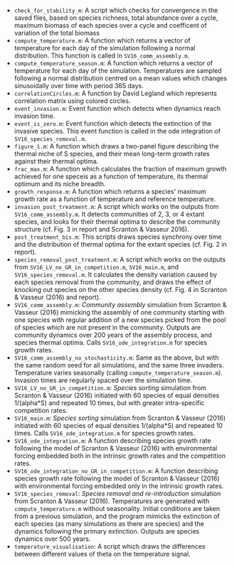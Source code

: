 * `check_for_stability_m`: A script which checks for convergence in the saved files, based on species richness, total abundance over a cycle, maximum biomass of each species over a cycle and coefficent of variation of the total biomass
* `compute_temperature.m`: A function which returns a vector of temperature for each day of the simulation following a normal distribution. This function is called in `SV16_comm_assembly.m`.
* `compute_temperature_season.m`: A function which returns a vector of temperature for each day of the simulation. Temperatures are sampled following a normal distribution centred on a mean values which changes sinusoidally over time with period 365 days.
* `correlationCircles.m`: A function by David Legland which represents correlation matrix using colored circles.
* `event_invasion.m`: Event function which detects when dynamics reach invasion time.
* `event_is_zero.m`: Event function which detects the extinction of the invasive species. This event function is called in the ode integration of `SV16_species_removal.m`.
* `figure_1.m`: A function which draws a two-panel figure describing the thermal niche of S species, and their mean long-term growth rates against their thermal optima.
* `frac_max.m`: A function which calculates the fraction of maximum growth achieved for one speceis as a function of temperature, its thermal optimum and its niche breadth.
* `growth_response.m`: A function which returns a species' maximum growth rate as a function of temperature and reference temperature.
* `invasion_post_treatment.m`: A script which works on the outputs from `SV16_comm_assembly.m`. It detects communities of 2, 3, or 4 extant species, and looks for their thermal optima to describe the community structure (cf. Fig. 3 in report and Scranton & Vasseur 2016).
* `post_treatment_bis.m`: This scripts draws species synchrony over time and the distribution of thermal optima for the extant species (cf. Fig. 2 in report).
* `species_removal_post_treatment.m`: A script which works on the outputs from `SV16_LV_no_GR_in_competition.m`, `SV16_main.m`, and `SV16_species_removal.m`. It calculates the density variation caused by each species removal from the community, and draws the effect of knocking out species on the other species density (cf. Fig. 4 in Scranton & Vasseur (2016) and report).
* `SV16_comm_assembly.m`: *Community assembly* simulation from Scranton & Vasseur (2016) mimicking the assembly of one community starting with one species with regular addition of a new species picked from the pool of species which are not present in the community. Outputs are community dynamics over 200 years of the assembly process, and species thermal optima. Calls `SV16_ode_integration.m` for species growth rates.
* `SV16_comm_assembly_no_stochasticity.m`: Same as the above, but with the same random seed for all simulations, and the same three invaders. Temperature varies seasonally (calling `compute_temperature_season.m`). Invasion times are regularly spaced over the simulation time.
* `SV16_LV_no_GR_in_competition.m`: *Species sorting* simulation from Scranton & Vasseur (2016) initiated with 60 species of equal densities 1/(alpha*S) and repeated 10 times, but with greater intra-specific competition rates.
* `SV16_main.m`: *Species sorting* simulation from Scranton & Vasseur (2016) initiated with 60 species of equal densities 1/(alpha*S) and repeated 10 times. Calls `SV16_ode_integration.m` for species growth rates.
* `SV16_ode_integration.m`: A function describing species growth rate following the model of Scranton & Vasseur (2016) with environmental forcing embedded both in the intrinsic growth rates and the competition rates.
* `SV16_ode_integration_no_GR_in_competition.m`:  A function describing species growth rate following the model of Scranton & Vasseur (2016) with environmental forcing embedded only in the intrinsic growth rates.
* `SV16_species_removal`: *Species removal and re-introduction* simulation from Scranton & Vasseur (2016). Temperatures are generated with `compute_temperature.m` without seasonality. Initial conditions are taken from a previous simulation, and the program mimicks the extinction of each species (as many simulations as there are species) and the dynamics following the primary extinction. Outputs are species dynamics over 500 years.
* `temperature_visualisation`: A script which draws the differences between different values of theta on the temperature signal.
